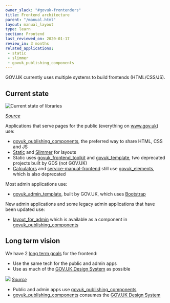 ```yaml
---
owner_slack: "#govuk-frontenders"
title: Frontend architecture
parent: "/manual.html"
layout: manual_layout
type: learn
section: Frontend
last_reviewed_on: 2020-01-17
review_in: 3 months
related_applications:
 - static
 - slimmer
 - govuk_publishing_components
---
```


GOV.UK currently uses multiple systems to build frontends (HTML/CSS/JS).

## Current state

![Current state of libraries](https://docs.google.com/drawings/d/e/2PACX-1vQX7w1JT5zboAhKv2jssLPrO39KiWj4SL3T7MfSdigGlS1bjGR6UT_AqKHBKbif0VuRivIPD70WfpCQ/pub?w=1208&amp;h=470)

_[Source](https://docs.google.com/drawings/d/1L7pqFrHB2IQCnr0w3ticqBuR4U12b8psZQanZTvF098/edit)_

Applications that serve pages for the public (everything on www.gov.uk) use:

- [govuk_publishing_components](https://github.com/alphagov/govuk_publishing_components), the preferred way to share HTML, CSS and JS
- [Static](https://github.com/alphagov/static) and [Slimmer](https://github.com/alphagov/slimmer) for layouts
- Static uses [govuk_frontend_toolkit](https://github.com/alphagov/govuk_frontend_toolkit) and [govuk_template](https://github.com/alphagov/govuk_template), two deprecated projects built by GDS (not GOV.UK)
- [Calculators](https://github.com/alphagov/calculators) and [service-manual-frontend](https://github.com/alphagov/service-manual-frontend) still use [govuk_elements](https://github.com/alphagov/govuk_elements), which is also deprecated

Most admin applications use:

- [govuk_admin_template](https://github.com/alphagov/govuk_admin_template), built by GOV.UK, which uses [Bootstrap](https://getbootstrap.com/)

New admin applications and some legacy admin applications that have been updated use:

- [layout_for_admin](https://govuk-publishing-components.herokuapp.com/component-guide/layout_for_admin) which is available as a component in [govuk_publishing_components](https://github.com/alphagov/govuk_publishing_components)

## Long term vision

We have 2 [long term goals](https://docs.google.com/presentation/d/1q51pPWl4uaVM2PxFRmPUNu0wJvYfC-lO7GPLsRvyxtQ/edit) for the frontend:

- Use the same tech for the public and admin apps
- Use as much of the [GOV.UK Design System](https://design-system.service.gov.uk/) as possible

![](https://docs.google.com/drawings/d/e/2PACX-1vS5rtPYUJBvl2Th3JaT7WQQHu4KTDuYMdOiHCzUgyifG9ewuEyim_fC5VjmH8gjZg33o8E7TOcWn0sN/pub?w=873&amp;h=475)
_[Source](https://docs.google.com/drawings/d/1R5s5lHyeDmPFfqXn17Lz3Z2MXoxhJcuSnnmdN327z9g/edit)_

- Public and admin apps use [govuk_publishing_components](https://github.com/alphagov/govuk_publishing_components)
- [govuk_publishing_components](https://github.com/alphagov/govuk_publishing_components) consumes the [GOV.UK Design System](https://design-system.service.gov.uk/)
